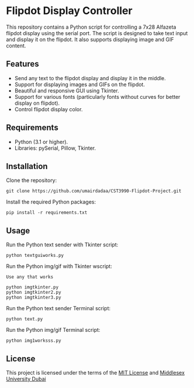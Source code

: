 # Flipdot Display Controller

This repository contains a Python script for controlling a 7x28 Alfazeta flipdot display using the serial port. The script is designed to take text input and display it on the flipdot. It also supports displaying image and GIF content.

## Features

- Send any text to the flipdot display and display it in the middle.
- Support for displaying images and GIFs on the flipdot.
- Beautiful and responsive GUI using Tkinter.
- Support for various fonts (particularly fonts without curves for better display on flipdot).
- Control flipdot display color.

## Requirements

- Python (3.1 or higher).
- Libraries: pySerial, Pillow, Tkinter.

## Installation

Clone the repository:
```
git clone https://github.com/umairdadaa/CST3990-Flipdot-Project.git
```

Install the required Python packages:
```
pip install -r requirements.txt
```

## Usage

Run the Python text sender with Tkinter script:
```
python textguiworks.py
```

Run the Python img/gif with Tkinter wscript:
```
Use any that works

python imgtkinter.py
python imgtkinter2.py
python imgtkinter3.py
```

Run the Python text sender Terminal script:
```
python text.py
```

Run the Python img/gif Terminal script:
```
python img1worksss.py
```

## License

This project is licensed under the terms of the [MIT License](LICENSE) and [Middlesex University Dubai](https://api.mdx.ac.ae/uploads/DBI_Academic_Integrity_and_Misconduct_Policy_and_Procedures_2022_v2_241ed3f44d.pdf?updated_at=2022-11-03T07:25:07.881Z)
